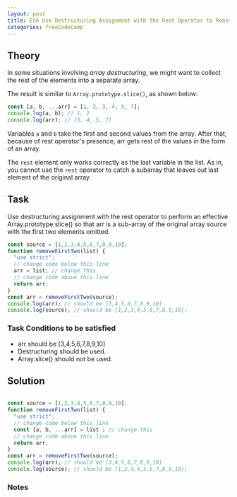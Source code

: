 ```yaml
---
layout: post
title: ES6 Use Destructuring Assignment with the Rest Operator to Reassign Array Elements
categories: freeCodeCamp
---
```


## Theory
In some situations involving *array destructuring*, we might want to collect the rest of the elements into a separate array.

The result is similar to <code>Array.prototype.slice()</code>, as shown below:

```js
const [a, b, ...arr] = [1, 2, 3, 4, 5, 7];
console.log(a, b); // 1, 2
console.log(arr); // [3, 4, 5, 7]
```
Variables <code>a</code> and <code>b</code> take the first and second values from the array. After that, because of rest operator's presence, arr gets rest of the values in the form of an array.

The <code>rest</code> element only works correctly as the last variable in the list. As in, you cannot use the <code>rest</code> operator to catch a subarray that leaves out last element of the original array.

## Task
Use destructuring assignment with the rest operator to perform an effective Array.prototype.slice() so that arr is a sub-array of the original array source with the first two elements omitted.

```js
const source = [1,2,3,4,5,6,7,8,9,10];
function removeFirstTwo(list) {
  "use strict";
  // change code below this line
  arr = list; // change this
  // change code above this line
  return arr;
}
const arr = removeFirstTwo(source);
console.log(arr); // should be [3,4,5,6,7,8,9,10]
console.log(source); // should be [1,2,3,4,5,6,7,8,9,10];
```

### Task Conditions to be satisfied
- arr should be [3,4,5,6,7,8,9,10]
- Destructuring should be used.
- Array.slice() should not be used.

## Solution
```javascript

const source = [1,2,3,4,5,6,7,8,9,10];
function removeFirstTwo(list) {
  "use strict";
  // change code below this line
  const [a, b, ...arr] = list ; // change this
  // change code above this line
  return arr;
}
const arr = removeFirstTwo(source);
console.log(arr); // should be [3,4,5,6,7,8,9,10]
console.log(source); // should be [1,2,3,4,5,6,7,8,9,10];

```

### Notes
  